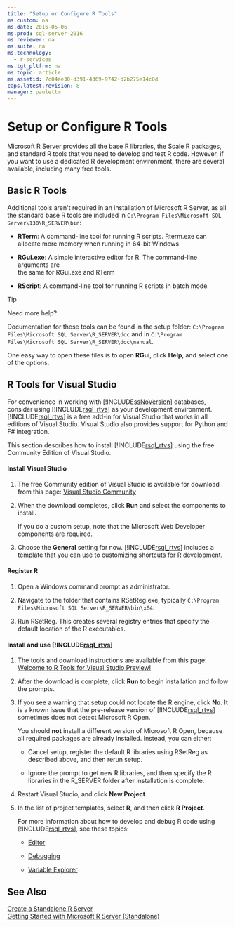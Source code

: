 ```yaml
---
title: "Setup or Configure R Tools"
ms.custom: na
ms.date: 2016-05-06
ms.prod: sql-server-2016
ms.reviewer: na
ms.suite: na
ms.technology: 
  - r-services
ms.tgt_pltfrm: na
ms.topic: article
ms.assetid: 7c04ae30-d391-4369-9742-d2b275e14c0d
caps.latest.revision: 8
manager: paulettm
---
```

# Setup or Configure R Tools
Microsoft R Server provides all the base R libraries, the Scale R packages, and standard R tools that you need to develop and test R code. However, if you want to use a dedicated R development environment, there are several available, including many free tools.  
  
## Basic R Tools  
 Additional tools aren't required in an installation of Microsoft R Server, as all the standard base R tools are included in `C:\Program Files\Microsoft SQL Server\130\R_SERVER\bin`:  
  
-   **RTerm**: A command-line tool for running R scripts. Rterm.exe can allocate more memory when running in 64-bit Windows  
  
-   **RGui.exe**:  A simple interactive editor for R. The command-line arguments are  
    the same for RGui.exe and RTerm  
  
-   **RScript**: A command-line tool for running R scripts in batch mode.  
  
> [!TIP]  
>  Need more help?  
>   
>  Documentation for these tools can be found in the setup folder: `C:\Program Files\Microsoft SQL Server\R_SERVER\doc` and in `C:\Program Files\Microsoft SQL Server\R_SERVER\doc\manual`.  
>   
>  One easy way to open these files is to open **RGui**, click **Help**, and select one of the options.  
  
##  <a name="bkmk_RTools"></a> R Tools for Visual Studio  
 For convenience in working with [!INCLUDE[ssNoVersion](../../Topics/TopicNameContainA/tokens/ssNoVersion_md.md)] databases, consider using [!INCLUDE[rsql_rtvs](../../Topics/TopicNameContainA/tokens/rsql_rtvs_md.md)] as your development environment. [!INCLUDE[rsql_rtvs](../../Topics/TopicNameContainA/tokens/rsql_rtvs_md.md)] is a free add-in for Visual Studio that works in all editions of Visual Studio. Visual Studio also provides support for Python and F# integration.  
  
 This section describes how to install [!INCLUDE[rsql_rtvs](../../Topics/TopicNameContainA/tokens/rsql_rtvs_md.md)] using the free Community Edition of Visual Studio.  
  
#### Install Visual Studio  
  
1.  The free Community edition of Visual Studio is available for download from this page: [Visual Studio Community](http://visualstudio.com/products/visual-studio-community-vs.aspx)  
  
2.  When the download completes, click **Run** and select the components to install.  
  
     If you do a custom setup, note that the Microsoft Web Developer components are required.  
  
3.  Choose the **General** setting for now. [!INCLUDE[rsql_rtvs](../../Topics/TopicNameContainA/tokens/rsql_rtvs_md.md)] includes a template that you can use to customizing shortcuts for R development.  
  
#### Register R  
  
1.  Open a Windows command prompt as administrator.  
  
2.  Navigate to the folder that contains RSetReg.exe, typically `C:\Program Files\Microsoft SQL Server\R_SERVER\bin\x64`.  
  
3.  Run RSetReg. This creates several registry entries that specify the default location of the R executables.  
  
#### Install and use [!INCLUDE[rsql_rtvs](../../Topics/TopicNameContainA/tokens/rsql_rtvs_md.md)]  
  
1.  The tools and download instructions are available from this page: [Welcome to R Tools for Visual Studio Preview!](https://microsoft.github.io/RTVS-docs/)  
  
2.  After the download is complete, click **Run** to begin installation and follow the prompts.  
  
3.  If you see a warning that  setup could not locate the R engine, click **No**. It is a known issue that the pre-release version of [!INCLUDE[rsql_rtvs](../../Topics/TopicNameContainA/tokens/rsql_rtvs_md.md)] sometimes does not detect Microsoft R Open.  
  
     You should **not** install a different version of Microsoft R Open, because all required packages are already installed. Instead, you can either:  
  
    -   Cancel setup, register the default R libraries using RSetReg as described above, and then rerun setup.  
  
    -   Ignore the prompt to get new R libraries, and then specify the R libraries in the R_SERVER folder after installation is complete.  
  
4.  Restart Visual Studio, and click **New Project**.  
  
5.  In the list of project templates, select **R**, and then click **R Project**.  
  
     For more information about how to develop and debug R code using [!INCLUDE[rsql_rtvs](../../Topics/TopicNameContainA/tokens/rsql_rtvs_md.md)], see these topics:  
  
    -   [Editor](http://microsoft.github.io/RTVS-docs/editing.html)  
  
    -   [Debugging](https://microsoft.github.io/RTVS-docs/debugging.html)  
  
    -   [Variable Explorer](http://microsoft.github.io/RTVS-docs/variable-explorer.html)  
  
## See Also  
 [Create a Standalone R Server](../../Topics/TopicNameContainA/Create-a-Standalone-R-Server.md)   
 [Getting Started with Microsoft R Server (Standalone)](../../Topics/TopicNameNotContainA/Getting-Started-with-Microsoft-R-Server--Standalone-.md)